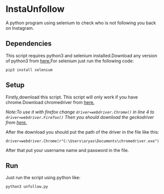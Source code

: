 # InstaUnfollow
A python program using selenium to check who is not following you back on Instagram.

## Dependencies

This script requires python3 and selenium installed.Download any version of python3 from <a href="https://www.python.org/downloads/">here.</a>For selenium just run the following code:

```
pip3 install selenium
```

## Setup

Firstly,download this script.
This script will only work if you have chrome.Download chromedriver from <a href="https://chromedriver.chromium.org/downloads">here.</a>

<i>Note:To use it with firefox change ```driver=webdriver.Chrome()``` in line 4 to  ```driver=webdriver.Firefox()``` Then you should download the geckodriver from <a href="https://github.com/mozilla/geckodriver/releases">here.</a>
 </i>
 
 After the download you should put the path of the driver in the file like this:
 
 ```
 driver=webdriver.Chrome(r"C:\Users\aryas\Documents\chromedriver.exe")
 ```

After that put your username name and password in the file.

## Run

Just run the script using python like:

```
python3 unfollow.py
```
